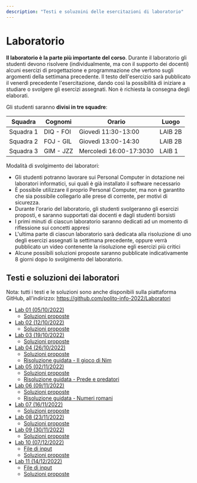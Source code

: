 ```yaml
---
description: "Testi e soluzoini delle esercitazioni di laboratorio"
---
```



# Laboratorio

**Il laboratorio è la parte più importante del corso**. Durante il laboratorio gli studenti devono risolvere (individualmente, ma con il supporto dei docenti) alcuni esercizi di progettazione e programmazione che vertono sugli argomenti della settimana precedente. Il testo dell'esercizio sarà pubblicato il venerdì precedente l'esercitazione, dando così la possibilità di iniziare a studiare o svolgere gli esercizi assegnati. Non è richiesta la consegna degli elaborati.

Gli studenti saranno **divisi in tre squadre**:

| Squadra   | Cognomi   | Orario      | Luogo |
|-----------|-----------|-------------|-------|
| Squadra 1 | DIQ - FOI | Giovedì 11:30-13:00     | LAIB 2B |
| Squadra 2 | FOJ - GIL | Giovedì 13:00-14:30     | LAIB 2B |
| Squadra 3 | GIM - JZZ | Mercoledì 16:00-17:3030 | LAIB 1 |

Modalità di svolgimento dei laboratori:


- Gli studenti potranno lavorare sui Personal Computer in dotazione nei laboratori informatici, sui quali è già installato il software necessario
- È possibile utilizzare il proprio Personal Computer, ma non è garantito che sia possibile collegarlo alle prese di corrente, per motivi di sicurezza.
- Durante l'orario del laboratorio, gli studenti svolgeranno gli esercizi proposti, e saranno supportati dai docenti e dagli studenti borsisti
- I primi minuti di ciascun laboratorio saranno dedicati ad un momento di riflessione sui concetti appresi
- L'ultima parte di ciascun laboratorio sarà dedicata alla risoluzione di uno degli esercizi assegnati la settimana precedente, oppure verrà pubblicato un video contenente la risoluzione egli esercizi più critici
- Alcune possibili soluzioni proposte saranno pubblicate indicativamente 8 giorni dopo lo svolgimento del laboratorio.


## Testi e soluzioni dei laboratori

Nota: tutti i testi e le soluzioni sono anche disponibili sulla piattaforma GitHub, all'indirizzo: https://github.com/polito-info-2022/Laboratori

- [Lab 01 (05/10/2022)](https://github.com/polito-info-2022/Laboratori/blob/main/Lab01/Lab01_testo.pdf?raw=true)
  - [Soluzioni proposte](https://github.com/polito-info-2022/Laboratori/blob/main/Lab01/Lab01_soluzioni.zip?raw=true)
- [Lab 02 (12/10/2022)](https://github.com/polito-info-2022/Laboratori/blob/main/Lab02/Lab02_testo.pdf?raw=true)
  - [Soluzioni proposte](https://github.com/polito-info-2022/Laboratori/blob/main/Lab02/Lab02_soluzioni.zip?raw=true)
- [Lab 03 (19/10/2022)](https://github.com/polito-info-2022/Laboratori/blob/main/Lab03/Lab03_testo.pdf?raw=true)
  - [Soluzioni proposte](https://github.com/polito-info-2022/Laboratori/blob/main/Lab03/Lab03_soluzioni.zip?raw=true)
- [Lab 04 (26/10/2022)](https://github.com/polito-info-2022/Laboratori/blob/main/Lab04/Lab04_testo.pdf?raw=true)
  - [Soluzioni proposte](https://github.com/polito-info-2022/Laboratori/blob/main/Lab04/Lab04_soluzioni.zip?raw=true)
  - [Risoluzione guidata - Il gioco di Nim](https://youtu.be/KlaTNWm6YmI)
- [Lab 05 (02/11/2022)](https://github.com/polito-info-2022/Laboratori/blob/main/Lab05/Lab05_testo.pdf?raw=true)
  - [Soluzioni proposte](https://github.com/polito-info-2022/Laboratori/blob/main/Lab05/Lab05_soluzioni.zip?raw=true)
  - [Risoluzione guidata - Prede e predatori](https://youtu.be/n15zmt6Nxps)
- [Lab 06 (09/11/2022)](https://github.com/polito-info-2022/Laboratori/blob/main/Lab06/Lab06_testo.pdf?raw=true)
  - [Soluzioni proposte](https://github.com/polito-info-2022/Laboratori/blob/main/Lab06/Lab06_soluzioni.zip?raw=true)
  - [Risoluzione guidata - Numeri romani](https://youtu.be/Msrd7T9scKk)
- [Lab 07 (16/11/2022)](https://github.com/polito-info-2022/Laboratori/blob/main/Lab07/Lab07_testo.pdf?raw=true)
  - [Soluzioni proposte](https://github.com/polito-info-2022/Laboratori/blob/main/Lab07/Lab07_soluzioni.zip?raw=true)
- [Lab 08 (23/11/2022)](https://github.com/polito-info-2022/Laboratori/blob/main/Lab08/Lab08_testo.pdf?raw=true)
  - [Soluzioni proposte](https://github.com/polito-info-2022/Laboratori/blob/main/Lab08/Lab08_soluzioni.zip?raw=true)
- [Lab 09 (30/11/2022)](https://github.com/polito-info-2022/Laboratori/blob/main/Lab09/Lab09_testo.pdf?raw=true)
  - [Soluzioni proposte](https://github.com/polito-info-2022/Laboratori/blob/main/Lab09/Lab09_soluzioni.zip?raw=true)
- [Lab 10 (07/12/2022)](https://github.com/polito-info-2022/Laboratori/blob/main/Lab10/Lab10_testo.pdf?raw=true)
  - [File di input](https://github.com/polito-info-2022/Laboratori/blob/main/Lab10/Lab10-file-input.zip?raw=true)
  - [Soluzioni proposte](https://github.com/polito-info-2022/Laboratori/blob/main/Lab10/Lab10_soluzioni.zip?raw=true)
- [Lab 11 (14/12/2022)](https://github.com/polito-info-2022/Laboratori/blob/main/Lab11/Lab11_testo.pdf?raw=true)
  - [File di input](https://github.com/polito-info-2022/Laboratori/blob/main/Lab11/Lab11-file-input.zip?raw=true)
  - [Soluzioni proposte](https://github.com/polito-info-2022/Laboratori/blob/main/Lab11/Lab11_soluzioni.zip?raw=true)
